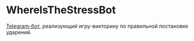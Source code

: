 # WhereIsTheStressBot
[Telegram-бот](https://t.me/WhereIsTheStressBot), реализующий игру-викторину по правильной постановке ударений. 
